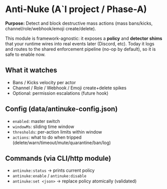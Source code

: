 # Anti-Nuke (A`I project / Phase-A)

**Purpose:** Detect and block destructive mass actions (mass bans/kicks, channel/role/webhook/emoji create/delete).

This module is framework-agnostic: it exposes a **policy** and **detector shims** that your runtime wires into real events later (Discord, etc). Today it logs and routes to the shared enforcement pipeline (no-op by default), so it is safe to enable now.

## What it watches

- Bans / Kicks velocity per actor
- Channel / Role / Webhook / Emoji create+delete spikes
- Optional: permission escalations (future hook)

## Config (data/antinuke-config.json)

- `enabled`: master switch
- `windowMs`: sliding time window
- `thresholds`: per-action limits within window
- `actions`: what to do when tripped (delete/warn/timeout/mute/quarantine/ban/log)

## Commands (via CLI/http module)

- `antinuke:status` → prints current policy
- `antinuke:enable` / `antinuke:disable`
- `antinuke:set <json>` → replace policy atomically (validated)
